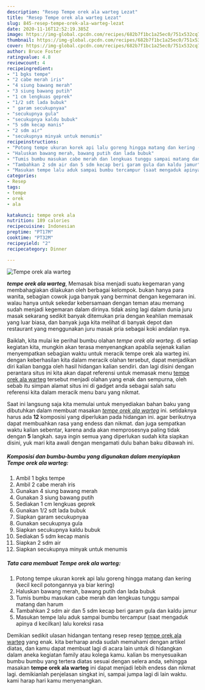 ```yaml
---
description: "Resep Tempe orek ala warteg Lezat"
title: "Resep Tempe orek ala warteg Lezat"
slug: 845-resep-tempe-orek-ala-warteg-lezat
date: 2020-11-16T12:52:19.385Z
image: https://img-global.cpcdn.com/recipes/682b7f1bc1a25ec0/751x532cq70/tempe-orek-ala-warteg-foto-resep-utama.jpg
thumbnail: https://img-global.cpcdn.com/recipes/682b7f1bc1a25ec0/751x532cq70/tempe-orek-ala-warteg-foto-resep-utama.jpg
cover: https://img-global.cpcdn.com/recipes/682b7f1bc1a25ec0/751x532cq70/tempe-orek-ala-warteg-foto-resep-utama.jpg
author: Bruce Foster
ratingvalue: 4.8
reviewcount: 4
recipeingredient:
- "1 bgks tempe"
- "2 cabe merah iris"
- "4 siung bawang merah"
- "3 siung bawang putih"
- "1 cm lengkuas geprek"
- "1/2 sdt lada bubuk"
- " garam secukupnyaa"
- "secukupnya gula"
- "secukupnya kaldu bubuk"
- "5 sdm kecap manis"
- "2 sdm air"
- "secukupnya minyak untuk menumis"
recipeinstructions:
- "Potong tempe ukuran korek api lalu goreng hingga matang dan kering (kecil kecil potongannya ya biar kering)"
- "Haluskan bawang merah, bawang putih dan lada bubuk"
- "Tumis bumbu masukan cabe merah dan lengkuas tunggu sampai matang dan harum"
- "Tambahkan 2 sdm air dan 5 sdm kecap beri garam gula dan kaldu jamur"
- "Masukan tempe lalu aduk sampai bumbu tercampur (saat mengaduk apinya d kecilkan) lalu koreksi rasa"
categories:
- Resep
tags:
- tempe
- orek
- ala

katakunci: tempe orek ala 
nutrition: 189 calories
recipecuisine: Indonesian
preptime: "PT17M"
cooktime: "PT32M"
recipeyield: "2"
recipecategory: Dinner

---
```



![Tempe orek ala warteg](https://img-global.cpcdn.com/recipes/682b7f1bc1a25ec0/751x532cq70/tempe-orek-ala-warteg-foto-resep-utama.jpg)

<b><i>tempe orek ala warteg</i></b>, Memasak bisa menjadi suatu kegemaran yang membahagiakan dilakukan oleh berbagai kelompok. bukan hanya para wanita, sebagian cowok juga banyak yang berminat dengan kegemaran ini. walau hanya untuk sekedar kebersamaan dengan teman atau memang sudah menjadi kegemaran dalam dirinya. tidak asing lagi dalam dunia juru masak sekarang sedikit banyak ditemukan pria dengan keahlian memasak yang luar biasa, dan banyak juga kita melihat di banyak depot dan restaurant yang menggunakan juru masak pria sebagai koki andalan nya.



Baiklah, kita mulai ke perihal bumbu olahan <i>tempe orek ala warteg</i>. di setiap kegiatan kita, mungkin akan terasa menyenangkan apabila sejenak kalian menyempatkan sebagian waktu untuk meracik tempe orek ala warteg ini. dengan keberhasilan kita dalam meracik olahan tersebut, dapat menjadikan diri kalian bangga oleh hasil hidangan kalian sendiri. dan lagi disini dengan perantara situs ini kita akan dapat referensi untuk memasak menu <u>tempe orek ala warteg</u> tersebut menjadi olahan yang enak dan sempurna, oleh sebab itu simpan alamat situs ini di gadget anda sebagai salah satu referensi kita dalam meracik menu baru yang nikmat.


Saat ini langsung saja kita memulai untuk menyediakan bahan baku yang dibutuhkan dalam membuat masakan <u><i>tempe orek ala warteg</i></u> ini. setidaknya harus ada <b>12</b> komposisi yang diperlukan pada hidangan ini. agar berikutnya dapat membuahkan rasa yang endess dan nikmat. dan juga sempatkan waktu kalian sebentar, karena anda akan memprosesnya paling tidak dengan <b>5</b> langkah. saya ingin semua yang diperlukan sudah kita siapkan disini, yuk mari kita awali dengan mengamati dulu bahan baku dibawah ini.

<!--inarticleads1-->

##### Komposisi dan bumbu-bumbu yang digunakan dalam menyiapkan Tempe orek ala warteg:

1. Ambil 1 bgks tempe
1. Ambil 2 cabe merah iris
1. Gunakan 4 siung bawang merah
1. Gunakan 3 siung bawang putih
1. Sediakan 1 cm lengkuas geprek
1. Gunakan 1/2 sdt lada bubuk
1. Siapkan  garam secukupnyaa
1. Gunakan secukupnya gula
1. Siapkan secukupnya kaldu bubuk
1. Sediakan 5 sdm kecap manis
1. Siapkan 2 sdm air
1. Siapkan secukupnya minyak untuk menumis




<!--inarticleads2-->

##### Tata cara membuat Tempe orek ala warteg:

1. Potong tempe ukuran korek api lalu goreng hingga matang dan kering (kecil kecil potongannya ya biar kering)
1. Haluskan bawang merah, bawang putih dan lada bubuk
1. Tumis bumbu masukan cabe merah dan lengkuas tunggu sampai matang dan harum
1. Tambahkan 2 sdm air dan 5 sdm kecap beri garam gula dan kaldu jamur
1. Masukan tempe lalu aduk sampai bumbu tercampur (saat mengaduk apinya d kecilkan) lalu koreksi rasa




Demikian sedikit ulasan hidangan tentang resep resep <u>tempe orek ala warteg</u> yang enak. kita berharap anda sudah memahami dengan artikel diatas, dan kamu dapat membuat lagi di acara lain untuk di hidangkan dalam aneka kegiatan family atau kolega kamu. kalian bs menyesuaikan bumbu bumbu yang tertera diatas sesuai dengan selera anda, sehingga masakan <b>tempe orek ala warteg</b> ini dapat menjadi lebih endess dan nikmat lagi. demikianlah penjelasan singkat ini, sampai jumpa lagi di lain waktu. kami harap hari kamu menyenangkan.
